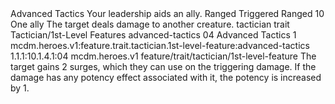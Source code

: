 <ability>
  <name>Advanced Tactics</name>
  <flavor>Your leadership aids an ally.</flavor>
  <keywords>
    <keyword>Ranged</keyword>
  </keywords>
  <type>Triggered</type>
  <distance>Ranged 10</distance>
  <target>One ally</target>
  <trigger>The target deals damage to another creature.</trigger>
  <metadata>
    <class>tactician</class>
    <feature_type>trait</feature_type>
    <file_dpath>Tactician/1st-Level Features</file_dpath>
    <item_id>advanced-tactics</item_id>
    <item_index>04</item_index>
    <item_name>Advanced Tactics</item_name>
    <level>1</level>
    <scc>mcdm.heroes.v1:feature.trait.tactician.1st-level-feature:advanced-tactics</scc>
    <scdc>1.1.1:10.1.4.1:04</scdc>
    <source>mcdm.heroes.v1</source>
    <type>feature/trait/tactician/1st-level-feature</type>
  </metadata>
  <effects>
    <effect type="mundane">The target gains 2 surges, which they can use on the triggering damage.</effect>
    <effect type="mundane" cost="Spend 1 Focus">If the damage has any potency effect associated with it, the potency is increased by 1.</effect>
  </effects>
</ability>
